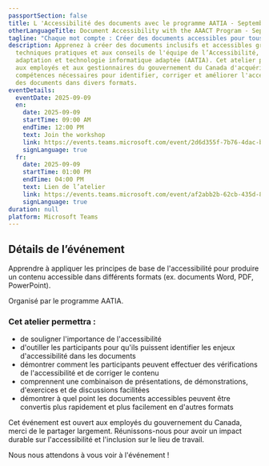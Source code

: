 ```yaml
---
passportSection: false
title: L 'Accessibilité des documents avec le programme AATIA - Septembre 2025
otherLanguageTitle: Document Accessibility with the AAACT Program - September 2025
tagline: "Chaque mot compte : Créer des documents accessibles pour tous"
description: Apprenez à créer des documents inclusifs et accessibles grâce aux
  techniques pratiques et aux conseils de l'équipe de l’Accessibilité,
  adaptation et technologie informatique adaptée (AATIA). Cet atelier permettra
  aux employés et aux gestionnaires du gouvernement du Canada d'acquérir les
  compétences nécessaires pour identifier, corriger et améliorer l'accessibilité
  des documents dans divers formats.
eventDetails:
  eventDate: 2025-09-09
  en:
    date: 2025-09-09
    startTime: 09:00 AM
    endTime: 12:00 PM
    text: Join the workshop
    link: https://events.teams.microsoft.com/event/2d6d355f-7b76-4dac-b52c-8fa7cf221e09@d05bc194-94bf-4ad6-ae2e-1db0f2e38f5e
    signLanguage: true
  fr:
    date: 2025-09-09
    startTime: 01:00 PM
    endTime: 04:00 PM
    text: Lien de l’atelier
    link: https://events.teams.microsoft.com/event/af2abb2b-62cb-435d-8eb0-abf8b05c35dd@d05bc194-94bf-4ad6-ae2e-1db0f2e38f5e
    signLanguage: true
duration: null
platform: Microsoft Teams
---
```

## Détails de l’événement

Apprendre à appliquer les principes de base de l'accessibilité pour produire un contenu accessible dans différents formats (ex. documents Word, PDF, PowerPoint).

Organisé par le programme AATIA.

### Cet atelier permettra :

* de souligner l'importance de l'accessibilité
* d'outiller les participants pour qu'ils puissent identifier les enjeux d'accessibilité dans les documents
* démontrer comment les participants peuvent effectuer des vérifications de l'accessibilité et de corriger le contenu
* comprennent une combinaison de présentations, de démonstrations, d'exercices et de discussions facilitées
* démontrer à quel point les documents accessibles peuvent être convertis plus rapidement et plus facilement en d'autres formats

Cet événement est ouvert aux employés  du gouvernement du Canada, merci de le partager largement. Réunissons-nous pour avoir un impact durable sur l'accessibilité et l'inclusion sur le lieu de travail.

Nous nous attendons à vous voir à l'événement !
